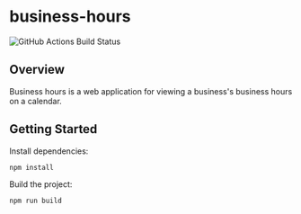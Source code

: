 # business-hours

![GitHub Actions Build Status](https://github.com/yanz777/business-hours/actions/workflows/build.yml/badge.svg)

## Overview

Business hours is a web application for viewing a business's business hours on a calendar.

## Getting Started

Install dependencies:

```bash
npm install
```

Build the project:

```bash
npm run build
```
